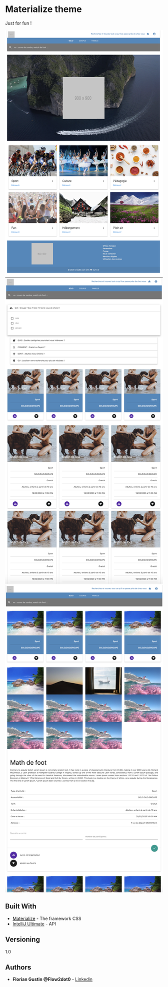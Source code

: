 # Materialize theme

Just for fun !

![Page 1](home.png) ![Page 2](events.png) ![Page 3](event.png)

## Built With

* [Materialize](https://materializecss.com/) - The framework CSS
* [IntelliJ Ultimate](https://www.jetbrains.com/fr-fr/idea/) - API

## Versioning

1.0

## Authors

* **Florian Gustin @Flow2dot0** - [Linkedin](https://www.linkedin.com/in/florian-gustin-26b22b171/)
